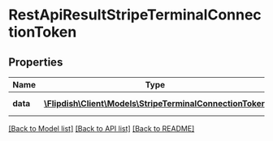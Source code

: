 # RestApiResultStripeTerminalConnectionToken

## Properties
Name | Type | Description | Notes
------------ | ------------- | ------------- | -------------
**data** | [**\Flipdish\\Client\Models\StripeTerminalConnectionToken**](StripeTerminalConnectionToken.md) | Generic data object. | 

[[Back to Model list]](../README.md#documentation-for-models) [[Back to API list]](../README.md#documentation-for-api-endpoints) [[Back to README]](../README.md)


